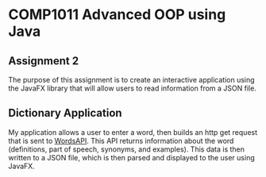 # COMP1011 Advanced OOP using Java
## Assignment 2

The purpose of this assignment is to create an interactive application using the JavaFX library that will allow users to read information from a JSON file.

## Dictionary Application

My application allows a user to enter a word, then builds an http get request that is sent to [WordsAPI](https://rapidapi.com/dpventures/api/wordsapi). This API returns information about the word (definitions, part of speech, synonyms, and examples). This data is then written to a JSON file, which is then parsed and displayed to the user using JavaFX.
